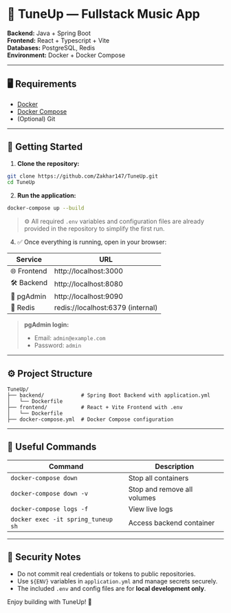# 🎵 TuneUp — Fullstack Music App

**Backend:** Java + Spring Boot  
**Frontend:** React + Typescript + Vite  
**Databases:** PostgreSQL, Redis  
**Environment:** Docker + Docker Compose

---

## 🖥️ Requirements

- [Docker](https://www.docker.com/products/docker-desktop)
- [Docker Compose](https://docs.docker.com/compose/)
- (Optional) Git

---

## 🚀 Getting Started

1. **Clone the repository:**

```bash
git clone https://github.com/Zakhar147/TuneUp.git
cd TuneUp
```

2. **Run the application:**

```bash
docker-compose up --build
```

> ⚙️ All required `.env` variables and configuration files are already provided in the repository to simplify the first run.

4. ✅ Once everything is running, open in your browser:

| Service     | URL                             |
|-------------|----------------------------------|
| 🌐 Frontend | http://localhost:3000            |
| 🛠️ Backend  | http://localhost:8080            |
| 🐘 pgAdmin  | http://localhost:9090            |
| 🧠 Redis    | redis://localhost:6379 (internal) |

> **pgAdmin login:**
> - Email: `admin@example.com`
> - Password: `admin`

---

## ⚙️ Project Structure

```
TuneUp/
├── backend/            # Spring Boot Backend with application.yml
│   └── Dockerfile
├── frontend/           # React + Vite Frontend with .env
│   └── Dockerfile
├── docker-compose.yml  # Docker Compose configuration

```

---

## 🧹 Useful Commands

| Command                     | Description                     |
|----------------------------|---------------------------------|
| `docker-compose down`      | Stop all containers             |
| `docker-compose down -v`   | Stop and remove all volumes     |
| `docker-compose logs -f`   | View live logs                  |
| `docker exec -it spring_tuneup sh` | Access backend container |

---

## 🔐 Security Notes

- Do not commit real credentials or tokens to public repositories.
- Use `${ENV}` variables in `application.yml` and manage secrets securely.
- The included `.env` and config files are for **local development only**.

Enjoy building with TuneUp! 🎸
